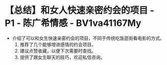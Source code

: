 # 【总结】和女人快速亲密约会的项目 - P1 - 陈广希情感 - BV1va41167My

-   介绍了可以和女生快速亲密约会的项目，不同于传统吃饭逛街看电影的方式。
    1.  推荐了几个能够增进感情的约会项目。
    2.  建议点赞收藏，以便下次需要时查找。
    3.  提供了跟女生聊天的技巧，欢迎私信咨询。